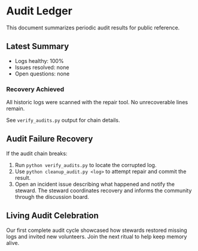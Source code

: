 # Audit Ledger

This document summarizes periodic audit results for public reference.

## Latest Summary
- Logs healthy: 100%
- Issues resolved: none
- Open questions: none

### Recovery Achieved
All historic logs were scanned with the repair tool. No unrecoverable lines remain.

See `verify_audits.py` output for chain details.

## Audit Failure Recovery
If the audit chain breaks:
1. Run `python verify_audits.py` to locate the corrupted log.
2. Use `python cleanup_audit.py <log>` to attempt repair and commit the result.
3. Open an incident issue describing what happened and notify the steward.
The steward coordinates recovery and informs the community through the discussion board.


## Living Audit Celebration
Our first complete audit cycle showcased how stewards restored missing logs and invited new volunteers. Join the next ritual to help keep memory alive.
